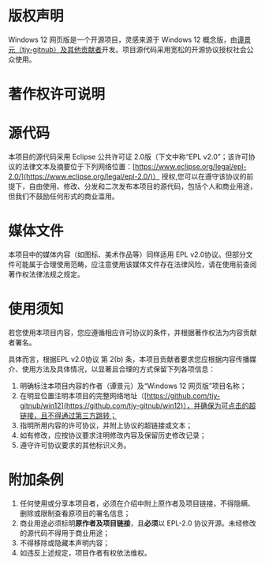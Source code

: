 # 版权声明
Windows 12 网页版是一个开源项目，灵感来源于 Windows 12 概念版，由[谭景元（tjy-gitnub）及其他贡献者](https://github.com/tjy-gitnub/win12/graphs/contributors)开发。项目源代码采用宽松的开源协议授权社会公众使用。 
# 著作权许可说明
# 源代码
本项目的源代码采用 Eclipse 公共许可证 2.0版（下文中称“EPL v2.0”；该许可协议的法律文本及摘要位于下列网络位置：[https://www.eclipse.org/legal/epl-2.0/](https://www.eclipse.org/legal/epl-2.0/)） 授权,您可以在遵守该协议的前提下，自由使用、修改、分发和二次发布本项目的源代码，包括个人和商业用途，但我们不鼓励任何形式的商业滥用。
# 媒体文件
本项目中的媒体内容（如图标、美术作品等）同样适用 EPL v2.0协议。但部分文件可能属于合理使用范畴，应注意使用该媒体文件存在法律风险，请在使用前查阅著作权法律法规之规定。 
# 使用须知
若您使用本项目内容，您应遵循相应许可协议的条件，并根据著作权法为内容贡献者署名。 

具体而言，根据EPL v2.0协议 第 2(b) 条，本项目贡献者要求您应根据内容传播媒介、使用方法及具体情况，以显著且合理的方式保留下列各项信息： 
1. 明确标注本项目内容的作者（谭景元）及“Windows 12 网页版”项目名称；
2. 在明显位置注明本项目的完整网络地址（[https://github.com/tjy-gitnub/win12](https://github.com/tjy-gitnub/win12)），并确保为可点击的超链接，且不得通过第三方跳转；
3. 指明所用内容的许可协议，并附上协议的超链接或文本；
4. 如有修改，应按协议要求注明修改内容及保留历史修改记录；
5. 遵守许可协议要求的其他标识义务。
# 附加条例
1. 任何使用或分享本项目者，必须在介绍中附上原作者及项目链接，不得隐瞒、删除或限制查看原项目的署名信息；
2. 商业用途必须标明**原作者及项目链接**，且**必须**以 EPL-2.0 协议开源。未经修改的源代码不得用于商业用途；
3. 不得移除或隐藏本声明内容；
4. 如违反上述规定，项目作者有权依法维权。